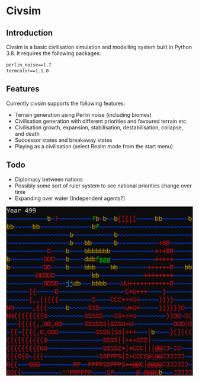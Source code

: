 # Civsim
## Introduction
Civsim is a basic civilisation simulation and modelling system built in Python 3.8. It requires the following packages:

```
perlin_noise==1.7
termcolor==1.1.0
```

## Features
Currently civsim supports the following features:
* Terrain generation using Perlin noise (including biomes)
* Civilisation generation with different priorities and favoured terrain etc
* Civilisation growth, expansion, stabilisation, destabilisation, collapse, and death
* Successor states and breakaway states
* Playing as a civilisation (select Realm mode from the start menu)

## Todo
* Diplomacy between nations
* Possibly some sort of ruler system to see national priorities change over time
* Expanding over water (Independent agents?)

![Demo image](https://github.com/UtilityHotbar/civsim/blob/master/civsim.png)